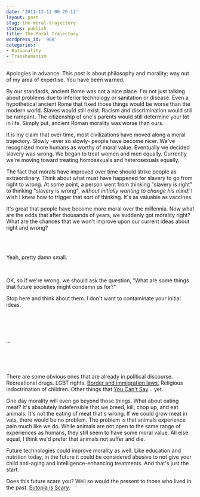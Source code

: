```yaml
---
date: '2011-12-12 00:20:11'
layout: post
slug: the-moral-trajectory
status: publish
title: The Moral Trajectory
wordpress_id: '908'
categories:
- Rationality
- Transhumanism
---
```


Apologies in advance. This post is about philosophy and morality; way out of my area of expertise. You have been warned.

By our standards, ancient Rome was not a nice place. I'm not just talking about problems due to inferior technology or sanitation or disease. Even a hypothetical ancient Rome that fixed those things would be worse than the modern world. Slaves would still exist. Racism and discrimination would still be rampant. The citizenship of one's parents would still determine your lot in life. Simply put, ancient Roman morality was worse than ours.

It is my claim that over time, most civilizations have moved along a moral trajectory. Slowly -ever so slowly- people have become nicer. We've recognized more humans as worthy of moral value. Eventually we decided slavery was wrong. We began to treat women and men equally. Currently we're moving toward treating homosexuals and heterosexuals equally.

The fact that morals have improved over time should strike people as extraordinary. Think about what must have happened for slavery to go from right to wrong. At some point, a person went from thinking "slavery is right" to thinking "slavery is wrong", _without initially wanting to change his mind!_ I wish I knew how to trigger that sort of thinking. It's as valuable as vaccines.

It's great that people have become more moral over the millennia. Now what are the odds that after thousands of years, we suddenly got morality right? What are the chances that we won't improve upon our current ideas about right and wrong?

<br />

<br />


Yeah, pretty damn small.

<br />


OK, so if we're wrong, we should ask the question, "What are some things that future societies might condemn us for?"

Stop here and think about them. I don't want to contaminate your initial ideas.

<br />

<br />

<br />

...

<br />

<br />

<br />


There are some obvious ones that are already in political discourse. Recreational drugs. LGBT rights. [Border and immigration laws.](http://elidourado.com/blog/smash-the-new-aristocracy/) Religious indoctrination of children. Other things that [You Can't Say](http://www.paulgraham.com/say.html)... yet. 

One day morality will even go beyond those things. What about eating meat? It's absolutely indefensible that we breed, kill, chop up, and eat animals. It's not the eating of meat that's wrong. If we could grow meat in vats, there would be no problem. The problem is that animals experience pain much like we do. While animals are not open to the same range of experiences as humans, they still seem to have some moral value. All else equal, I think we'd prefer that animals not suffer and die.

Future technologies could improve morality as well. Like education and nutrition today, in the future it could be considered abusive to not give your child anti-aging and intelligence-enhancing treatments. And that's just the start.

Does this future scare you? Well so would the present to those who lived in the past. [Eutopia is Scary](http://lesswrong.com/lw/xl/eutopia_is_scary/).

